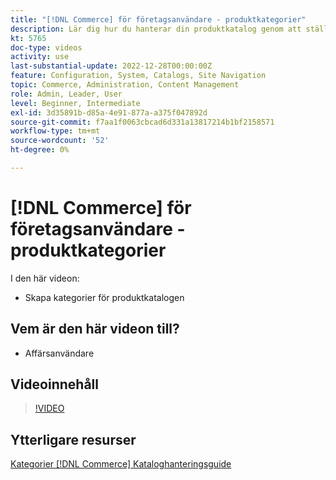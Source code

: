 ```yaml
---
title: "[!DNL Commerce] för företagsanvändare - produktkategorier"
description: Lär dig hur du hanterar din produktkatalog genom att ställa in kategorier.
kt: 5765
doc-type: videos
activity: use
last-substantial-update: 2022-12-28T00:00:00Z
feature: Configuration, System, Catalogs, Site Navigation
topic: Commerce, Administration, Content Management
role: Admin, Leader, User
level: Beginner, Intermediate
exl-id: 3d35891b-d85a-4e91-877a-a375f047892d
source-git-commit: f7aa1f0063cbcad6d331a13817214b1bf2158571
workflow-type: tm+mt
source-wordcount: '52'
ht-degree: 0%

---
```


# [!DNL Commerce] för företagsanvändare - produktkategorier

I den här videon:

- Skapa kategorier för produktkatalogen

## Vem är den här videon till?

- Affärsanvändare

## Videoinnehåll

>[!VIDEO](https://video.tv.adobe.com/v/35950?quality=12&learn=on)

## Ytterligare resurser

[Kategorier [!DNL Commerce] Kataloghanteringsguide](https://experienceleague.adobe.com/docs/commerce-admin/catalog/categories/categories.html)

